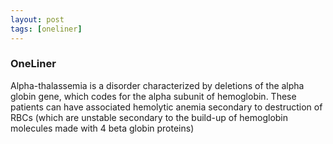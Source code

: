```yaml
---
layout: post
tags: [oneliner]
---
```



### OneLiner

Alpha-thalassemia is a disorder characterized by deletions of the alpha globin gene, which codes for the alpha subunit of hemoglobin. These patients can have associated hemolytic anemia secondary to destruction of RBCs (which are unstable secondary to the build-up of hemoglobin molecules made with 4 beta globin proteins)
